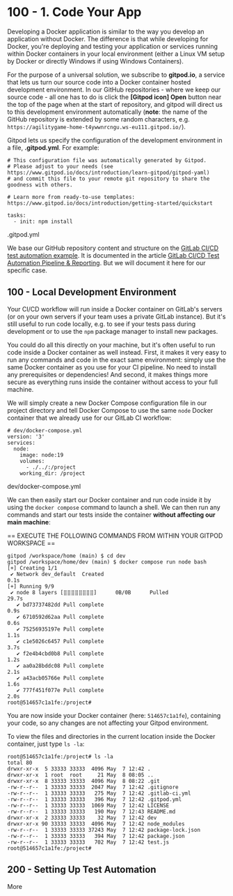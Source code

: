 # 100 - 1. Code Your App

Developing a Docker application is similar to the way you develop an application without Docker. The difference is that while developing for Docker, you're deploying and testing your application or services running within Docker containers in your local environment (either a Linux VM setup by Docker or directly Windows if using Windows Containers).

For the purpose of a universal solution, we subscribe to **gitpod.io**, a service that lets us turn our source code into a Docker container hosted development environment. In our GitHub repositories - where we keep our source code - all one has to do is click the **[Gitpod icon] Open** button near the top of the page when at the start of repository, and gitpod will direct us to this development environment automatically (**note**: the name of the GitHub repository is extended by some random characters, e.g. ```https://agilitygame-home-t4ywwnrcngu.ws-eu111.gitpod.io/```). 

Gitpod lets us specify the configuration of the development environment in a file, **.gitpod.yml**. For example:

```
# This configuration file was automatically generated by Gitpod.
# Please adjust to your needs (see https://www.gitpod.io/docs/introduction/learn-gitpod/gitpod-yaml)
# and commit this file to your remote git repository to share the goodness with others.

# Learn more from ready-to-use templates: https://www.gitpod.io/docs/introduction/getting-started/quickstart

tasks:
  - init: npm install
```
.gitpod.yml

We base our GitHub repository content and structure on the [GitLab CI/CD test automation example](https://github.com/testmoapp/example-gitlab-automation). It is documented in the article [GitLab CI/CD Test Automation Pipeline & Reporting](https://www.testmo.com/guides/gitlab-ci-test-automation). But we will document it here for our specific case.

## 100 - Local Development Environment

Your CI/CD workflow will run inside a Docker container on GitLab's servers (or on your own servers if your team uses a private GitLab instance). But it's still useful to run code locally, e.g. to see if your tests pass during development or to use the ```npm``` package manager to install new packages.

You could do all this directly on your machine, but it's often useful to run code inside a Docker container as well instead. First, it makes it very easy to run any commands and code in the exact same environment: simply use the same Docker container as you use for your CI pipeline. No need to install any prerequisites or dependencies! And second, it makes things more secure as everything runs inside the container without access to your full machine.

We will simply create a new Docker Compose configuration file in our project directory and tell Docker Compose to use the same ```node``` Docker container that we already use for our GitLab CI workflow:

```
# dev/docker-compose.yml
version: '3'
services:
  node:
    image: node:19
    volumes:
      - ./../:/project
    working_dir: /project
```
dev/docker-compose.yml

We can then easily start our Docker container and run code inside it by using the ```docker compose``` command to launch a shell. We can then run any commands and start our tests inside the container **without affecting our main machine**:

== EXECUTE THE FOLLOWING COMMANDS FROM WITHIN YOUR GITPOD WORKSPACE ==

```
gitpod /workspace/home (main) $ cd dev
gitpod /workspace/home/dev (main) $ docker compose run node bash
[+] Creating 1/1
 ✔ Network dev_default  Created                                                                                                               0.1s 
[+] Running 9/9
 ✔ node 8 layers [⣿⣿⣿⣿⣿⣿⣿⣿]      0B/0B      Pulled                                                                                           29.7s 
   ✔ bd73737482dd Pull complete                                                                                                               0.9s 
   ✔ 6710592d62aa Pull complete                                                                                                               0.6s 
   ✔ 75256935197e Pull complete                                                                                                               1.1s 
   ✔ c1e5026c6457 Pull complete                                                                                                               3.7s 
   ✔ f2e4b4cbd0b8 Pull complete                                                                                                               1.2s 
   ✔ aa0a28bddc08 Pull complete                                                                                                               2.1s 
   ✔ a43acb05766e Pull complete                                                                                                               1.6s 
   ✔ 777f451f077e Pull complete                                                                                                               2.0s 
root@514657c1a1fe:/project# 
```

You are now inside your Docker container (here: ```514657c1a1fe```), containing your code, so any changes are not affecting your Gitpod environment.

To view the files and directories in the current location inside the Docker container, just type ```ls -la```:

```
root@514657c1a1fe:/project# ls -la
total 80
drwxr-xr-x  5 33333 33333  4096 May  7 12:42 .
drwxr-xr-x  1 root  root     21 May  8 08:05 ..
drwxr-xr-x  8 33333 33333  4096 May  8 08:22 .git
-rw-r--r--  1 33333 33333  2047 May  7 12:42 .gitignore
-rw-r--r--  1 33333 33333   275 May  7 12:42 .gitlab-ci.yml
-rw-r--r--  1 33333 33333   396 May  7 12:42 .gitpod.yml
-rw-r--r--  1 33333 33333  1069 May  7 12:42 LICENSE
-rw-r--r--  1 33333 33333   190 May  7 12:43 README.md
drwxr-xr-x  2 33333 33333    32 May  7 12:42 dev
drwxr-xr-x 90 33333 33333  4096 May  7 12:42 node_modules
-rw-r--r--  1 33333 33333 37243 May  7 12:42 package-lock.json
-rw-r--r--  1 33333 33333   394 May  7 12:42 package.json
-rw-r--r--  1 33333 33333   702 May  7 12:42 test.js
root@514657c1a1fe:/project# 
```



## 200 - Setting Up Test Automation



More

